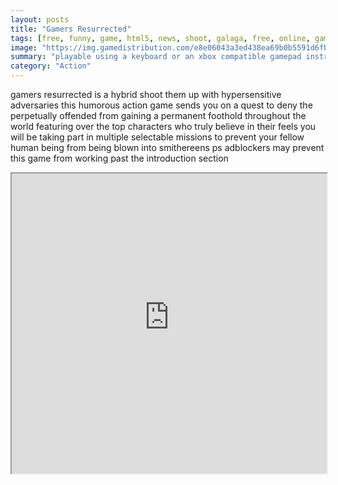 ```yaml
---
layout: posts
title: "Gamers Resurrected"
tags: [free, funny, game, html5, news, shoot, galaga, free, online, games, oyna, game, free, games, play, play, games]
image: "https://img.gamedistribution.com/e8e06043a3ed438ea69b0b5591d6fba6.jpg"
summary: "playable using a keyboard or an xbox compatible gamepad instructions are within the game itself but are basically as follows arrows or asdw movement keyboard spacebar fire canons keyboard x or m fire missiles  free online games oyna game free games play play games"
category: "Action"
---
```


gamers resurrected is a hybrid shoot them up with hypersensitive adversaries this humorous action game sends you on a quest to deny the perpetually offended from gaining a permanent foothold throughout the world featuring over the top characters who truly believe in their feels you will be taking part in multiple selectable missions to prevent your fellow human being from being blown into smithereens ps adblockers may prevent this game from working past the introduction section

<iframe width="100%" height="480px;" src="https://html5.gamedistribution.com/e8e06043a3ed438ea69b0b5591d6fba6/"></iframe>